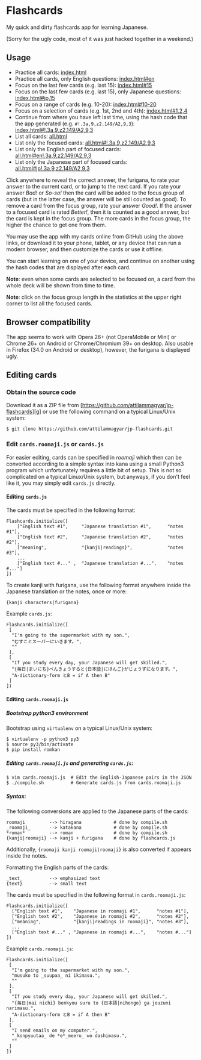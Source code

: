 Flashcards
==========

My quick and dirty flashcards app for learning Japanese.

(Sorry for the ugly code, most of it was just hacked together in a weekend.)

Usage
-----

 * Practice all cards: [index.html][a]
 * Practice all cards, only English questions: [index.html#en][a]
 * Focus on the last few cards (e.g. last 15): [index.html#15][f]
 * Focus on the last few cards (e.g. last 15), only Japanese questions:
   [index.html#jp,15][f]
 * Focus on a range of cards (e.g. 10-20): [index.html#10-20][r]
 * Focus on a selection of cards (e.g. 1st, 2nd and 4th): [index.html#1,2,4][s]
 * Continue from where you have left last time, using the hash code that the
   app generated (e.g. `#!.3a,9,z2.149/A2,9,3`):
   [index.html#!.3a,9,z2.149/A2,9,3][h]
 * List all cards: [all.html][l]
 * List only the focused cards: [all.html#!.3a,9,z2.149/A2,9,3][m]
 * List only the English part of focused cards: [all.html#en!.3a,9,z2.149/A2,9,3][n]
 * List only the Japanese part of focused cards: [all.html#jp!.3a,9,z2.149/A2,9,3][o]

  [a]: http://attilammagyar.github.io/jp-flashcards/index.html
  [f]: http://attilammagyar.github.io/jp-flashcards/index.html#15
  [r]: http://attilammagyar.github.io/jp-flashcards/index.html#10-20
  [s]: http://attilammagyar.github.io/jp-flashcards/index.html#1,2,4
  [h]: http://attilammagyar.github.io/jp-flashcards/index.html#!.3a,9,z2.149/A2,9,3
  [l]: http://attilammagyar.github.io/jp-flashcards/all.html
  [m]: http://attilammagyar.github.io/jp-flashcards/all.html#!.3a,9,z2.149/A2,9,3
  [n]: http://attilammagyar.github.io/jp-flashcards/all.html#en!.3a,9,z2.149/A2,9,3
  [o]: http://attilammagyar.github.io/jp-flashcards/all.html#jp!.3a,9,z2.149/A2,9,3

Click anywhere to reveal the correct answer, the furigana, to rate your answer
to the current card, or to jump to the next card. If you rate your answer
*Bad!* or *So-so!* then the card will be added to the focus group of cards (but
in the latter case, the answer will be still counted as good). To remove a card
from the focus group, rate your answer *Good!*. If the answer to a focused card
is rated *Better!*, then it is counted as a good answer, but the card is kept
in the focus group. The more cards in the focus group, the higher the chance to
get one from them.

You may use the app with my cards online from GitHub using the above links, or
download it to your phone, tablet, or any device that can run a modern browser,
and then customize the cards or use it offline.

You can start learning on one of your device, and continue on another using the
hash codes that are displayed after each card.

**Note**: even when some cards are selected to be focused on, a card from the
whole deck will be shown from time to time.

**Note**: click on the focus group length in the statistics at the upper right
corner to list all the focused cards.

Browser compatibility
---------------------

The app seems to work with Opera 26+ (not OperaMobile or Mini) or Chrome 26+ on
Android or Chrome/Chromium 39+ on desktop. Also usable in Firefox (34.0 on
Android or desktop), however, the furigana is displayed ugly.

Editing cards
-------------

### Obtain the source code

Download it as a ZIP file from
[https://github.com/attilammagyar/jp-flashcards][g] or use the following
command on a typical Linux/Unix system:

  [g]: https://github.com/attilammagyar/jp-flashcards

    $ git clone https://github.com/attilammagyar/jp-flashcards.git

### Edit `cards.roomaji.js` or `cards.js`

For easier editing, cards can be specified in *roomaji* which then can be
converted according to a simple syntax into kana using a small Python3 program
which unfortunately requires a little bit of setup. This is not so complicated
on a typical Linux/Unix system, but anyways, if you don't feel like it, you may
simply edit `cards.js` directly.

#### Editing `cards.js`

The cards must be specified in the following format:

    Flashcards.initialize([
        ["English text #1",     "Japanese translation #1",      "notes #1"],
        ["English text #2",     "Japanese translation #2",      "notes #2"],
        ["meaning",             "{kanji|readings}",             "notes #3"],
        ...
        ["English text #..." ,  "Japanese translation #...",    "notes #..."]
    ])

To create kanji with furigana, use the following format anywhere inside the
Japanese translation or the notes, once or more:

    {kanji characters|furigana}

Example `cards.js`:

    Flashcards.initialize([
     [
      "I'm going to the supermarket with my son.",
      "むすことスーパーにいきます。",
      ""
     ],
     [
      "If you study every day, your Japanese will get skilled.",
      "{毎日|まいにち}べんきょうすると{日本語|にほんご}がじょうずになります。",
      "A-dictionary-form とB = if A then B"
     ]
    ])

#### Editing `cards.roomaji.js`

##### Bootstrap python3 environment

Bootstrap using `virtualenv` on a typical Linux/Unix system:

    $ virtualenv -p python3 py3
    $ source py3/bin/activate
    $ pip install romkan

##### Editing `cards.roomaji.js` and generating `cards.js`:

    $ vim cards.roomaji.js  # Edit the English-Japanese pairs in the JSON
    $ ./compile.sh          # Generate cards.js from cards.roomaji.js

##### Syntax:

The following conversions are applied to the Japanese parts of the cards:

    roomaji         --> hiragana            # done by compile.sh
    _roomaji_       --> katakana            # done by compile.sh
    *roman*         --> roman               # done by compile.sh
    {kanji|roomaji} --> kanji + furigana    # done by flashcards.js

Additionally, `{roomaji kanji roomaji|roomaji}` is also converted if appears
inside the notes.

Formatting the English parts of the cards:

    _text_          --> emphasized text
    {text}          --> small text

The cards must be specified in the following format in `cards.roomaji.js`:

    Flashcards.initialize([
      ["English text #1",    "Japanese in roomaji #1",      "notes #1"],
      ["English text #2",    "Japanese in roomaji #2",      "notes #2"],
      ["meaning",            "{kanji|readings in roomaji}", "notes #3"],
      ...
      ["English text #..." , "Japanese in roomaji #...",    "notes #..."]
    ])

Example `cards.roomaji.js`:

    Flashcards.initialize([
     [
      "I'm going to the supermarket with my son.",
      "musuko to _suupaa_ ni ikimasu.",
      ""
     ],
     [
      "If you study every day, your Japanese will get skilled.",
      "{毎日|mai nichi} benkyou suru to {日本語|nihongo} ga jouzuni narimasu.",
      "A-dictionary-form とB = if A then B"
     ],
     [
      "I send emails on my computer.",
      "_konpyuutaa_ de *e*_meeru_ wo dashimasu.",
      ""
     ]
    ])
